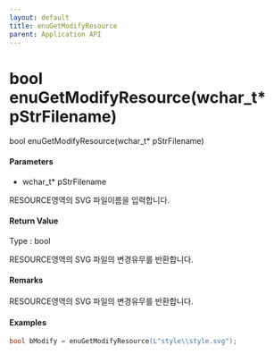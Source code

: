 ```yaml
---
layout: default
title: enuGetModifyResource
parent: Application API
---
```

# bool enuGetModifyResource\(wchar\_t\* pStrFilename\)

bool enuGetModifyResource\(wchar\_t\* pStrFilename\)

#### Parameters

* wchar\_t\* pStrFilename

RESOURCE영역의 SVG 파일이름을 입력합니다.

#### Return Value

Type : bool

RESOURCE영역의 SVG 파일의 변경유무를 반환합니다.

#### Remarks

RESOURCE영역의 SVG 파일의 변경유무를 반환합니다.

#### Examples

```cpp
bool bModify = enuGetModifyResource(L"style\\style.svg");
```



